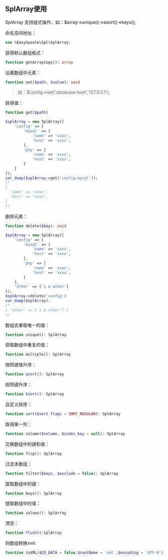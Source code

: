 ## SplArray使用

SplArray 支持链式操作，如：$array->unique()->asort()->keys();

命名空间地址：

```php
use \EasySwoole\Spl\SplArray;
```

获得默认数组格式：

```php
function getArrayCopy(): array
```

设置数组中元素：

```php
function set($path, $value): void
```

> 如：$config->set('database.host','127.0.0.1');

获得值：

```php
function get($path)
```

```php
$splArray = new SplArray([
    'config' => [
        'mysql' => [
            'name' => 'xxxx',
            'host' => 'xxxx',
        ],
        'php' => [
            'name' => 'xxxx',
            'host' => 'xxxx',
        ]
    ]
]);
var_dump($splArray->get('config.mysql'));
/*
[
  'name' => 'xxxx',
  'host' => 'xxxx',
]
*/
```

删除元素：

```php
function delete($key): void
```

```php
$splArray = new SplArray([
    'config' => [
        'mysql' => [
            'name' => 'xxxx',
            'host' => 'xxxx',
        ],
        'php' => [
            'name' => 'xxxx',
            'host' => 'xxxx',
        ]
    ],
    'other' => ['i m other']
]);
$splArray->delete('config')
var_dump($splArray);
/*
[ 'other' => ['i m other'] ]
*/
```

数组去重取唯一的值：

```php
function unique(): SplArray
```

获取数组中重复的值：
```php
function multiple(): SplArray
```

按照键值升序：
```php
function asort(): SplArray
```

按照键升序：
```php
function ksort(): SplArray
```

自定义排序：
```php
function sort($sort_flags = SORT_REGULAR): SplArray
```

取得某一列：
```php
function column($column, $index_key = null): SplArray
```

交换数组中的键和值：
```php
function flip(): SplArray
```

过滤本数组：
```php
function filter($keys, $exclude = false): SplArray
```

提取数组中的键：
```php
function keys(): SplArray
```

提取数组中的值：
```php
function values(): SplArray
```

清空：
```php
function flush():SplArray
```

将数组转换xml:
```php
function toXML($CD_DATA = false,$rootName = 'xml',$encoding = 'UTF-8')
```
